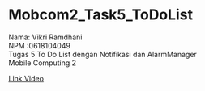 # Mobcom2_Task5_ToDoList

Nama: Vikri Ramdhani <br>
NPM :0618104049 <br>
Tugas 5 To Do List dengan Notifikasi dan AlarmManager <br>
Mobile Computing 2 <br>
 
<a href="https://youtu.be/zT3IxRLrV9I" target="_blank">Link Video</a>
